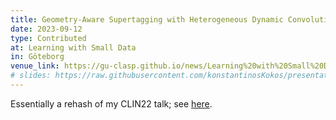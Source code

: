 ```yaml
---
title: Geometry-Aware Supertagging with Heterogeneous Dynamic Convolutions
date: 2023-09-12
type: Contributed
at: Learning with Small Data 
in: Göteborg
venue_link: https://gu-clasp.github.io/news/Learning%20with%20Small%20Data%20(LSD)/
# slides: https://raw.githubusercontent.com/konstantinosKokos/presentations/master/CLIN2022/main.pdf
---
```


Essentially a rehash of my CLIN22 talk; see <a href="https://konstantinoskokos.github.io/talks/clin22.html">here</a>.